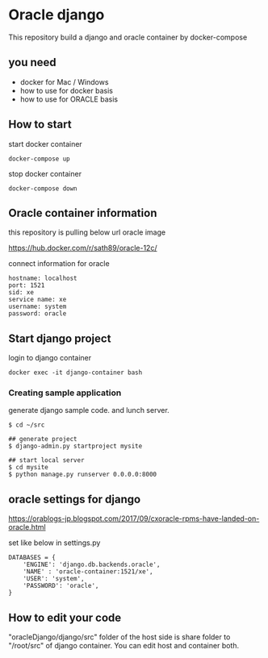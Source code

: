 # Oracle django

This repository build a django and oracle container by docker-compose

## you need

- docker for Mac / Windows
- how to use for docker basis
- how to use for ORACLE basis

## How to start

start docker container

```buildoutcfg
docker-compose up
```

stop docker container

```buildoutcfg
docker-compose down
```

## Oracle container information

this repository is pulling below url oracle image

https://hub.docker.com/r/sath89/oracle-12c/

connect information for oracle

```commandline
hostname: localhost
port: 1521
sid: xe
service name: xe
username: system
password: oracle
```

## Start django project

login to django container

```commandline
docker exec -it django-container bash
```

### Creating sample application

generate django sample code. and lunch server.

```
$ cd ~/src

## generate project
$ django-admin.py startproject mysite

## start local server
$ cd mysite
$ python manage.py runserver 0.0.0.0:8000
```

## oracle settings for django

 https://orablogs-jp.blogspot.com/2017/09/cxoracle-rpms-have-landed-on-oracle.html

set like below in settings.py

```buildoutcfg
DATABASES = {
    'ENGINE': 'django.db.backends.oracle',
    'NAME' : 'oracle-container:1521/xe',
    'USER': 'system',
    'PASSWORD': 'oracle',
}
```
## How to edit your code

"oracleDjango/django/src" folder of the host side is share folder to "/root/src" of django container.
You can edit host and container both.

